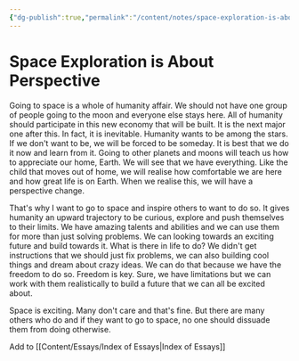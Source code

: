 ```yaml
---
{"dg-publish":true,"permalink":"/content/notes/space-exploration-is-about-perspective/","noteIcon":""}
---
```


# Space Exploration is About Perspective

Going to space is a whole of humanity affair. We should not have one group of people going to the moon and everyone else stays here. All of humanity should participate in this new economy that will be built. It is the next major one after this. In fact, it is inevitable. Humanity wants to be among the stars. If we don't want to be, we will be forced to be someday. It is best that we do it now and learn from it. Going to other planets and moons will teach us how to appreciate our home, Earth. We will see that we have everything. Like the child that moves out of home, we will realise how comfortable we are here and how great life is on Earth. When we realise this, we will have a perspective change. 

That's why I want to go to space and inspire others to want to do so. It gives humanity an upward trajectory to be curious, explore and push themselves to their limits. We have amazing talents and abilities and we can use them for more than just solving problems. We can looking towards an exciting future and build towards it. What is there in life to do? We didn't get instructions that we should just fix problems, we can also building cool things and dream about crazy ideas. We can do that because we have the freedom to do so. Freedom is key. Sure, we have limitations but we can work with them realistically to build a future that we can all be excited about. 

Space is exciting. Many don't care and that's fine. But there are many others who do and if they want to go to space, no one should dissuade them from doing otherwise. 

Add to [[Content/Essays/Index of Essays\|Index of Essays]]